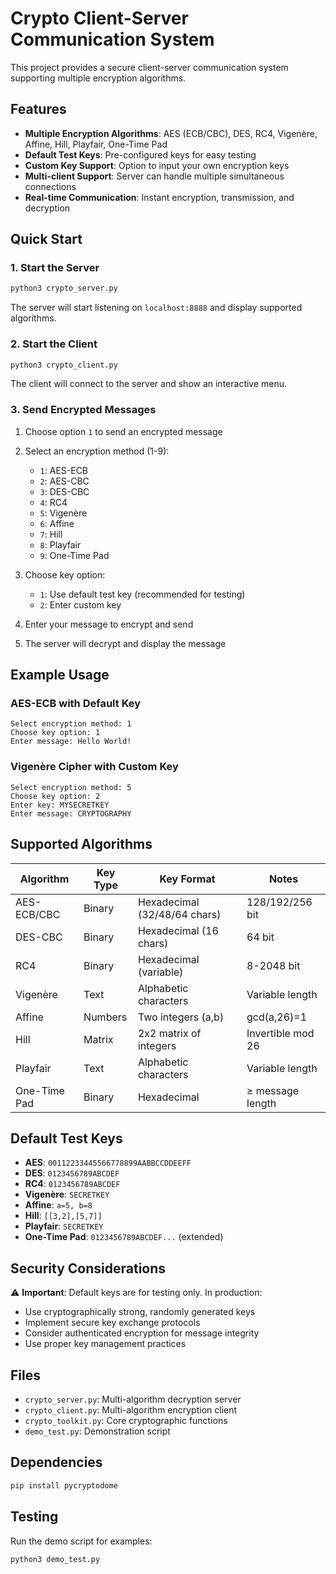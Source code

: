 # Crypto Client-Server Communication System

This project provides a secure client-server communication system supporting multiple encryption algorithms.

## Features

- **Multiple Encryption Algorithms**: AES (ECB/CBC), DES, RC4, Vigenère, Affine, Hill, Playfair, One-Time Pad
- **Default Test Keys**: Pre-configured keys for easy testing
- **Custom Key Support**: Option to input your own encryption keys
- **Multi-client Support**: Server can handle multiple simultaneous connections
- **Real-time Communication**: Instant encryption, transmission, and decryption

## Quick Start

### 1. Start the Server
```bash
python3 crypto_server.py
```
The server will start listening on `localhost:8888` and display supported algorithms.

### 2. Start the Client
```bash
python3 crypto_client.py
```
The client will connect to the server and show an interactive menu.

### 3. Send Encrypted Messages

1. Choose option `1` to send an encrypted message
2. Select an encryption method (1-9):
   - `1`: AES-ECB
   - `2`: AES-CBC  
   - `3`: DES-CBC
   - `4`: RC4
   - `5`: Vigenère
   - `6`: Affine
   - `7`: Hill
   - `8`: Playfair
   - `9`: One-Time Pad

3. Choose key option:
   - `1`: Use default test key (recommended for testing)
   - `2`: Enter custom key

4. Enter your message to encrypt and send
5. The server will decrypt and display the message

## Example Usage

### AES-ECB with Default Key
```
Select encryption method: 1
Choose key option: 1
Enter message: Hello World!
```

### Vigenère Cipher with Custom Key
```
Select encryption method: 5
Choose key option: 2
Enter key: MYSECRETKEY
Enter message: CRYPTOGRAPHY
```

## Supported Algorithms

| Algorithm | Key Type | Key Format | Notes |
|-----------|----------|------------|-------|
| AES-ECB/CBC | Binary | Hexadecimal (32/48/64 chars) | 128/192/256 bit |
| DES-CBC | Binary | Hexadecimal (16 chars) | 64 bit |
| RC4 | Binary | Hexadecimal (variable) | 8-2048 bit |
| Vigenère | Text | Alphabetic characters | Variable length |
| Affine | Numbers | Two integers (a,b) | gcd(a,26)=1 |
| Hill | Matrix | 2x2 matrix of integers | Invertible mod 26 |
| Playfair | Text | Alphabetic characters | Variable length |
| One-Time Pad | Binary | Hexadecimal | ≥ message length |

## Default Test Keys

- **AES**: `00112233445566778899AABBCCDDEEFF`
- **DES**: `0123456789ABCDEF`
- **RC4**: `0123456789ABCDEF`
- **Vigenère**: `SECRETKEY`
- **Affine**: `a=5, b=8`
- **Hill**: `[[3,2],[5,7]]`
- **Playfair**: `SECRETKEY`
- **One-Time Pad**: `0123456789ABCDEF...` (extended)

## Security Considerations

⚠️ **Important**: Default keys are for testing only. In production:

- Use cryptographically strong, randomly generated keys
- Implement secure key exchange protocols
- Consider authenticated encryption for message integrity
- Use proper key management practices

## Files

- `crypto_server.py`: Multi-algorithm decryption server
- `crypto_client.py`: Multi-algorithm encryption client
- `crypto_toolkit.py`: Core cryptographic functions
- `demo_test.py`: Demonstration script

## Dependencies

```bash
pip install pycryptodome
```

## Testing

Run the demo script for examples:
```bash
python3 demo_test.py
```
